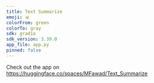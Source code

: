 ```yaml
---
title: Text Summarize
emoji: 📊
colorFrom: green
colorTo: gray
sdk: gradio
sdk_version: 3.39.0
app_file: app.py
pinned: false
---
```


Check out the app on https://huggingface.co/spaces/MFawad/Text_Summarize
